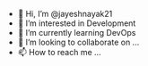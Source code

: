 - 👋 Hi, I’m @jayeshnayak21
- 👀 I’m interested in Development
- 🌱 I’m currently learning DevOps
- 💞️ I’m looking to collaborate on ...
- 📫 How to reach me ...

<!---
jayeshnayak21/jayeshnayak21 is a ✨ special ✨ repository because its `README.md` (this file) appears on your GitHub profile.
You can click the Preview link to take a look at your changes.
--->

